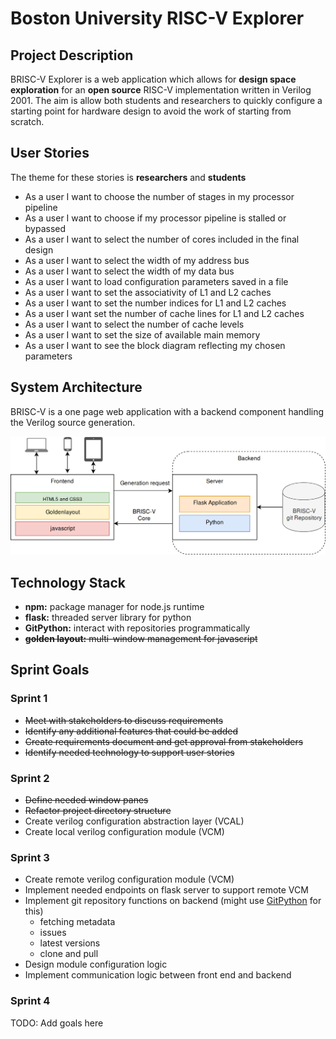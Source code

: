 # Boston University RISC-V Explorer

## Project Description
BRISC-V Explorer is a web application which allows for __design space exploration__ for an
__open source__ RISC-V implementation written in Verilog 2001. The aim is allow both students
and researchers to quickly configure a starting point for hardware design to avoid the work 
of starting from scratch.

## User Stories
The theme for these stories is __researchers__ and __students__
- As a user I want to choose the number of stages in my processor pipeline
- As a user I want to choose if my processor pipeline is stalled or bypassed
- As a user I want to select the number of cores included in the final design
- As a user I want to select the width of my address bus
- As a user I want to select the width of my data bus
- As a user I want to load configuration parameters saved in a file
- As a user I want to set the associativity of L1 and L2 caches
- As a user I want to set the number indices for L1 and L2 caches
- As a user I want set the number of cache lines for L1 and L2 caches
- As a user I want to select the number of cache levels
- As a user I want to set the size of available main memory
- As a user I want to see the block diagram reflecting my chosen parameters

## System Architecture
BRISC-V is a one page web application with a backend component handling the Verilog source generation.

![brisc-v architecture ](assets/images/briscv_explorer_arch.png "System Architecture")

## Technology Stack

- __npm:__ package manager for node.js runtime
- __flask:__ threaded server library for python
- __GitPython:__ interact with repositories programmatically
- ~~__golden layout:__ multi-window management for javascript~~

## Sprint Goals

### Sprint 1

- ~~Meet with stakeholders to discuss requirements~~
- ~~Identify any additional features that could be added~~
- ~~Create requirements document and get approval from stakeholders~~
- ~~Identify needed technology to support user stories~~

### Sprint 2

- ~~Define needed window panes~~
- ~~Refactor project directory structure~~
- Create verilog configuration abstraction layer (VCAL)
- Create local verilog configuration module (VCM)

### Sprint 3

- Create remote verilog configuration module (VCM) 
- Implement needed endpoints on flask server to support remote VCM
- Implement git repository functions on backend (might use [GitPython](https://github.com/gitpython-developers/GitPython) for this)
  - fetching metadata
  - issues
  - latest versions
  - clone and pull
 - Design module configuration logic
 - Implement communication logic between front end and backend

### Sprint 4
TODO: Add goals here

